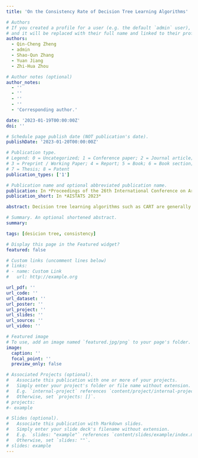 ```yaml
---
title: 'On the Consistency Rate of Decision Tree Learning Algorithms'

# Authors
# If you created a profile for a user (e.g. the default `admin` user), write the username (folder name) here
# and it will be replaced with their full name and linked to their profile.
authors:
  - Qin-Cheng Zheng
  - admin
  - Shao-Qun Zhang
  - Yuan Jiang
  - Zhi-Hua Zhou

# Author notes (optional)
author_notes:
  - ''
  - ''
  - ''
  - ''
  - 'Corresponding author.'

date: '2023-01-19T00:00:00Z'
doi: ''

# Schedule page publish date (NOT publication's date).
publishDate: '2023-01-20T00:00:00Z'

# Publication type.
# Legend: 0 = Uncategorized; 1 = Conference paper; 2 = Journal article;
# 3 = Preprint / Working Paper; 4 = Report; 5 = Book; 6 = Book section;
# 7 = Thesis; 8 = Patent
publication_types: ['1']

# Publication name and optional abbreviated publication name.
publication: In *Proceedings of the 26th International Conference on Artificial Intelligence and Statistics*, page to appear, Valencia, ES, 2023.
publication_short: In *AISTATS 2023*

abstract: Decision tree learning algorithms such as CART are generally based on heuristics that maximizes the impurity gain greedily. Though these algorithms are practically successful, theoretical properties such as consistency are far from clear. In this paper, we disclose that the most serious obstacle encumbering consistency analysis for decision tree learning algorithms lies in the fact that the worst-case impurity gain, i.e., the core heuristics for tree splitting, can be zero. Based on this recognition, we present a new algorithm, named Grid Classification And Regression Tree (GridCART), with a provable consistency rate $\mathcal{O}(n^{-1/(d+2)})$, which is the first consistency rate proved for heuristic tree learning algorithms.

# Summary. An optional shortened abstract.
summary: 

tags: [desicion tree, consistency]

# Display this page in the Featured widget?
featured: false

# Custom links (uncomment lines below)
# links:
# - name: Custom Link
#   url: http://example.org

url_pdf: ''
url_code: ''
url_dataset: ''
url_poster: ''
url_project: ''
url_slides: ''
url_source: ''
url_video: ''

# Featured image
# To use, add an image named `featured.jpg/png` to your page's folder.
image:
  caption: ''
  focal_point: ''
  preview_only: false

# Associated Projects (optional).
#   Associate this publication with one or more of your projects.
#   Simply enter your project's folder or file name without extension.
#   E.g. `internal-project` references `content/project/internal-project/index.md`.
#   Otherwise, set `projects: []`.
# projects:
#- example

# Slides (optional).
#   Associate this publication with Markdown slides.
#   Simply enter your slide deck's filename without extension.
#   E.g. `slides: "example"` references `content/slides/example/index.md`.
#   Otherwise, set `slides: ""`.
# slides: example
---
```


<!-- {{% callout note %}}
Click the _Cite_ button above to demo the feature to enable visitors to import publication metadata into their reference management software.
{{% /callout %}}

{{% callout note %}}
Create your slides in Markdown - click the _Slides_ button to check out the example.
{{% /callout %}}

Supplementary notes can be added here, including [code, math, and images](https://wowchemy.com/docs/writing-markdown-latex/). -->

